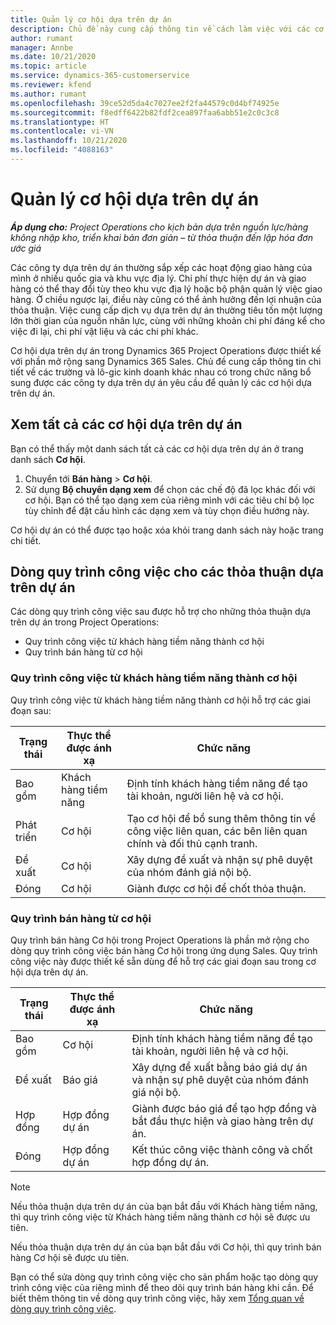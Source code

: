 ```yaml
---
title: Quản lý cơ hội dựa trên dự án
description: Chủ đề này cung cấp thông tin về cách làm việc với các cơ hội có liên quan đến dự án.
author: rumant
manager: Annbe
ms.date: 10/21/2020
ms.topic: article
ms.service: dynamics-365-customerservice
ms.reviewer: kfend
ms.author: rumant
ms.openlocfilehash: 39ce52d5da4c7027ee2f2fa44579c0d4bf74925e
ms.sourcegitcommit: f8edff6422b82fdf2cea897faa6abb51e2c0c3c8
ms.translationtype: HT
ms.contentlocale: vi-VN
ms.lasthandoff: 10/21/2020
ms.locfileid: "4088163"
---
```

# <a name="manage-project-based-opportunities"></a>Quản lý cơ hội dựa trên dự án

_**Áp dụng cho:** Project Operations cho kịch bản dựa trên nguồn lực/hàng không nhập kho, triển khai bản đơn giản – từ thỏa thuận đến lập hóa đơn ước giá_

Các công ty dựa trên dự án thường sắp xếp các hoạt động giao hàng của mình ở nhiều quốc gia và khu vực địa lý. Chi phí thực hiện dự án và giao hàng có thể thay đổi tùy theo khu vực địa lý hoặc bộ phận quản lý việc giao hàng. Ở chiều ngược lại, điều này cũng có thể ảnh hưởng đến lợi nhuận của thỏa thuận. Việc cung cấp dịch vụ dựa trên dự án thường tiêu tốn một lượng lớn thời gian của nguồn nhân lực, cùng với những khoản chi phí đáng kể cho việc đi lại, chi phí vật liệu và các chi phí khác.

Cơ hội dựa trên dự án trong Dynamics 365 Project Operations được thiết kế với phần mở rộng sang Dynamics 365 Sales. Chủ đề cung cấp thông tin chi tiết về các trường và lô-gic kinh doanh khác nhau có trong chức năng bổ sung được các công ty dựa trên dự án yêu cầu để quản lý các cơ hội dựa trên dự án.

## <a name="view-all-project-based-opportunities"></a>Xem tất cả các cơ hội dựa trên dự án

Bạn có thể thấy một danh sách tất cả các cơ hội dựa trên dự án ở trang danh sách **Cơ hội**. 

1. Chuyển tới **Bán hàng** > **Cơ hội**.
2. Sử dụng **Bộ chuyển dạng xem** để chọn các chế độ đã lọc khác đối với cơ hội. Bạn có thể tạo dạng xem của riêng mình với các tiêu chí bộ lọc tùy chỉnh để đặt cấu hình các dạng xem và tùy chọn điều hướng này.

Cơ hội dự án có thể được tạo hoặc xóa khỏi trang danh sách này hoặc trang chi tiết.

## <a name="business-process-flow-for-project-based-deals"></a>Dòng quy trình công việc cho các thỏa thuận dựa trên dự án

Các dòng quy trình công việc sau được hỗ trợ cho những thỏa thuận dựa trên dự án trong Project Operations:

- Quy trình công việc từ khách hàng tiềm năng thành cơ hội
- Quy trình bán hàng từ cơ hội

### <a name="lead-to-opportunity-business-process"></a>Quy trình công việc từ khách hàng tiềm năng thành cơ hội 
Quy trình công việc từ khách hàng tiềm năng thành cơ hội hỗ trợ các giai đoạn sau:

| Trạng thái | Thực thể được ánh xạ | Chức năng |
| --- | --- | --- |
| Bao gồm | Khách hàng tiềm năng | Định tính khách hàng tiềm năng để tạo tài khoản, người liên hệ và cơ hội. |
| Phát triển | Cơ hội | Tạo cơ hội để bổ sung thêm thông tin về công việc liên quan, các bên liên quan chính và đối thủ cạnh tranh. |
| Đề xuất | Cơ hội | Xây dựng đề xuất và nhận sự phê duyệt của nhóm đánh giá nội bộ. |
| Đóng | Cơ hội | Giành được cơ hội để chốt thỏa thuận. |

### <a name="opportunity-sales-process"></a>Quy trình bán hàng từ cơ hội
Quy trình bán hàng Cơ hội trong Project Operations là phần mở rộng cho dòng quy trình công việc bán hàng Cơ hội trong ứng dụng Sales. Quy trình công việc này được thiết kế sẵn dùng để hỗ trợ các giai đoạn sau trong cơ hội dựa trên dự án.

| Trạng thái | Thực thể được ánh xạ | Chức năng |
| --- | --- | --- |
| Bao gồm | Cơ hội | Định tính khách hàng tiềm năng để tạo tài khoản, người liên hệ và cơ hội. |
| Đề xuất | Báo giá | Xây dựng đề xuất bằng báo giá dự án và nhận sự phê duyệt của nhóm đánh giá nội bộ. |
| Hợp đồng | Hợp đồng dự án | Giành được báo giá để tạo hợp đồng và bắt đầu thực hiện và giao hàng trên dự án. |
| Đóng | Hợp đồng dự án | Kết thúc công việc thành công và chốt hợp đồng dự án. |

> [!NOTE]
> Nếu thỏa thuận dựa trên dự án của bạn bắt đầu với Khách hàng tiềm năng, thì quy trình công việc từ Khách hàng tiềm năng thành cơ hội sẽ được ưu tiên.
>
> Nếu thỏa thuận dựa trên dự án của bạn bắt đầu với Cơ hội, thì quy trình bán hàng Cơ hội sẽ được ưu tiên.

Bạn có thể sửa dòng quy trình công việc cho sản phẩm hoặc tạo dòng quy trình công việc của riêng mình để theo dõi quy trình bán hàng khi cần. Để biết thêm thông tin về dòng quy trình công việc, hãy xem [Tổng quan về dòng quy trình công việc](https://docs.microsoft.com/dynamics365/customerengagement/on-premises/customize/business-process-flows-overview).
